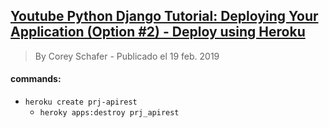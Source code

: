 ## [Youtube Python Django Tutorial: Deploying Your Application (Option #2) - Deploy using Heroku](https://youtu.be/6DI_7Zja8Zc?t=744)
> By Corey Schafer - Publicado el 19 feb. 2019

#### commands:
- `heroku create prj-apirest`
    - `heroky apps:destroy prj_apirest`

